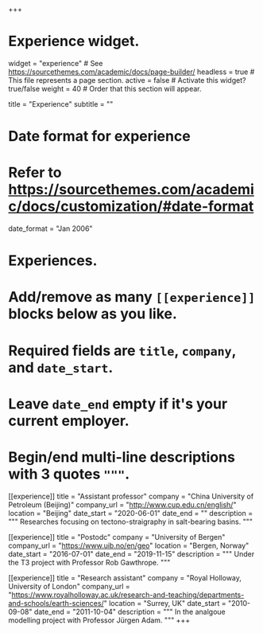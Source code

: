 +++
# Experience widget.
widget = "experience"  # See https://sourcethemes.com/academic/docs/page-builder/
headless = true  # This file represents a page section.
active = false  # Activate this widget? true/false
weight = 40  # Order that this section will appear.

title = "Experience"
subtitle = ""

# Date format for experience
#   Refer to https://sourcethemes.com/academic/docs/customization/#date-format
date_format = "Jan 2006"

# Experiences.
#   Add/remove as many `[[experience]]` blocks below as you like.
#   Required fields are `title`, `company`, and `date_start`.
#   Leave `date_end` empty if it's your current employer.
#   Begin/end multi-line descriptions with 3 quotes `"""`.
[[experience]]
  title = "Assistant professor"
  company = "China University of Petroleum (Beijing)"
  company_url = "http://www.cup.edu.cn/english/"
  location = "Beijing"
  date_start = "2020-06-01"
  date_end = ""
  description = """
  Researches focusing on tectono-straigraphy in salt-bearing basins.
  """

[[experience]]
  title = "Postodc"
  company = "University of Bergen"
  company_url = "https://www.uib.no/en/geo"
  location = "Bergen, Norway"
  date_start = "2016-07-01"
  date_end = "2019-11-15"
  description = """
  Under the T3 project with Professor Rob Gawthrope.
  """
    

[[experience]]
  title = "Research assistant"
  company = "Royal Holloway, University of London"
  company_url = "https://www.royalholloway.ac.uk/research-and-teaching/departments-and-schools/earth-sciences/"
  location = "Surrey, UK"
  date_start = "2010-09-08"
  date_end = "2011-10-04"
  description = """
  In the analgoue modelling project with Professor Jürgen Adam.
  """
+++
